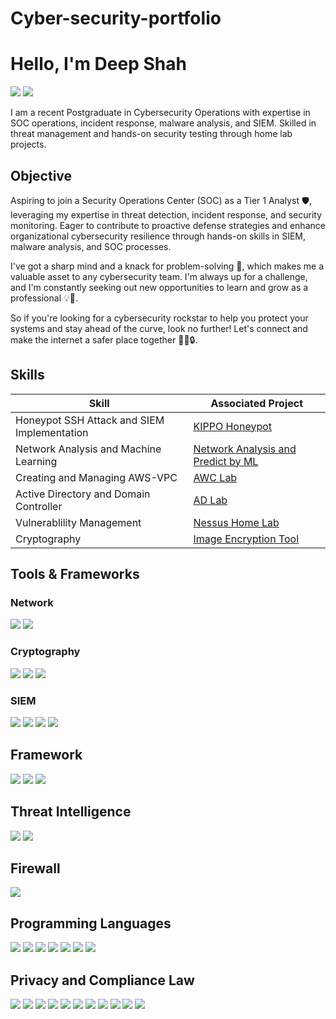 # Cyber-security-portfolio
# Hello, I'm Deep Shah
<a href="https://www.linkedin.com/in/deepshah2011/"><img src="https://img.shields.io/badge/-LinkedIn-0072b1?&style=for-the-badge&logo=linkedin&logoColor=white" /></a>
<a href="https://tryhackme.com/r/p/Dynamic007" target="_blank">
    <img src="https://img.shields.io/badge/-TryHackMe-0000FF?style=for-the-badge&logo=tryhackme&logoColor=white" />
</a>



I am a recent Postgraduate in Cybersecurity Operations with expertise in SOC operations, incident response, malware analysis, and SIEM. Skilled in threat management and hands-on security testing through home lab projects.

## Objective
Aspiring to join a Security Operations Center (SOC) as a Tier 1 Analyst 🛡, leveraging my expertise in threat detection, incident response, and security monitoring. Eager to contribute to proactive defense strategies and enhance organizational cybersecurity resilience through hands-on skills in SIEM, malware analysis, and SOC processes.

I've got a sharp mind and a knack for problem-solving 🔑, which makes me a valuable asset to any cybersecurity team. I'm always up for a challenge, and I'm constantly seeking out new opportunities to learn and grow as a professional 💡📝.

So if you're looking for a cybersecurity rockstar to help you protect your systems and stay ahead of the curve, look no further! Let's connect and make the internet a safer place together 🤝🌐🔒.
## Skills

| Skill                                         | Associated Project         |
|-----------------------------------------------|----------------------------|
| Honeypot SSH Attack and SIEM Implementation   | <a href="https://github.com/FirewallWizard/Monitoring-and-Alerting-on-SSH-Attacks-with-Kippo-Honeypot">KIPPO Honeypot</a>|
| Network Analysis and Machine Learning         | <a href="https://github.com/FirewallWizard/Network-Analysis-Through-Using-Wazuh-and-Predict-By-ML">Network Analysis and Predict by ML</a>|
| Creating and Managing AWS-VPC                 | <a href="https://github.com/FirewallWizard/AWS-VPC-project">AWC Lab</a>|
| Active Directory and Domain Controller        |<a href="https://github.com/FirewallWizard/AD-DC-Home-Lab">AD Lab</a> |
| Vulnerablility Management                     | <a href="https://github.com/FirewallWizard/Vulnerability-Management">Nessus Home Lab</a>|
| Cryptography                                  | <a href="https://github.com/FirewallWizard/RSA-Image-Encryption">Image Encryption Tool</a>|

## Tools & Frameworks 

### Network
<div>
    <img src="https://img.shields.io/badge/-Wireshark-1679A7?&style=for-the-badge&logo=Wireshark&logoColor=white" />
    <img src="https://img.shields.io/badge/-Zeek-777BB4?&style=for-the-badge&logo=Zeek&logoColor=white" />
</div>

### Cryptography
<div>
    <img src="https://img.shields.io/badge/-AES-4A154B?&style=for-the-badge&logo=AES&logoColor=white" />
    <img src="https://img.shields.io/badge/-RSA_256-0078D4?&style=for-the-badge&logo=RSA_256&logoColor=white" />
    <img src="https://img.shields.io/badge/-SHA-E95420?&style=for-the-badge&logo=SHA&logoColor=white" />
</div>

### SIEM
<div>
    <img src="https://img.shields.io/badge/-Splunk-000000?&style=for-the-badge&logo=Splunk&logoColor=white" />
    <img src="https://img.shields.io/badge/-Wazuh-1A3664?style=for-the-badge&logo=wazuh&logoColor=white" />
    <img src="https://img.shields.io/badge/-Elastic-005571?&style=for-the-badge&logo=Elastic&logoColor=white" />
    <img src="https://img.shields.io/badge/-IBM_QRadar-052FAD?style=for-the-badge&logo=IBM&logoColor=white" />
</div>

## Framework  
<div>
    <img src="https://img.shields.io/badge/-MITRE%20ATT%26CK-FFA500?style=for-the-badge&logo=mitre&logoColor=white" />
    <img src="https://img.shields.io/badge/-Cyber%20Kill%20Chain-0078D4?style=for-the-badge&logo=cyber&logoColor=white" />
    <img src="https://img.shields.io/badge/-OWASP%20Top%2010-000000?style=for-the-badge&logo=owasp&logoColor=white" />
</div>

## Threat Intelligence 
<div>
    <img src="https://img.shields.io/badge/-VirusTotal-4285F4?style=for-the-badge&logo=virustotal&logoColor=white" />
     <img src="https://img.shields.io/badge/-Maltego-8A2BE2?style=for-the-badge&logo=Maltego&logoColor=white" />
</div>

## Firewall 
<div>
    <img src="https://img.shields.io/badge/-PfSense%20Firewall-0C3552?style=for-the-badge&logo=firewall&logoColor=white" />

</div>

## Programming Languages 
<div>
    <img src="https://img.shields.io/badge/c-%2300599C.svg?style=for-the-badge&logo=c&logoColor=white" /> 
    <img src="https://img.shields.io/badge/c++-%2300599C.svg?style=for-the-badge&logo=c%2B%2B&logoColor=white" /> 
    <img src="https://img.shields.io/badge/python-3670A0?style=for-the-badge&logo=python&logoColor=ffdd54" /> 
    <img src="https://img.shields.io/badge/Java-%230072C6.svg?style=for-the-badge&logo=java&logoColor=white" /> 
    <img src="https://img.shields.io/badge/mysql-%2300f.svg?style=for-the-badge&logo=mysql&logoColor=white" /> 
  <img src="https://img.shields.io/badge/Shell Scripting-FCC624?style=for-the-badge&logo=Shellscriptinglinux&logoColor=black" /> 
<img src="https://img.shields.io/badge/.NET-%230db7ed.svg?style=for-the-badge&logo=.NET&logoColor=white" /> 
</div>


## Privacy and Compliance Law
<div>
    <img src="https://img.shields.io/badge/-GDPR-0052CC?style=for-the-badge&logo=gdpr&logoColor=white" />
    <img src="https://img.shields.io/badge/-NIST-4B0082?style=for-the-badge&logo=gov&logoColor=white" />
    <img src="https://img.shields.io/badge/-HIPAA-008080?style=for-the-badge&logo=healthcare&logoColor=white" />
    <img src="https://img.shields.io/badge/-PHIPA-483D8B?style=for-the-badge&logo=privacy&logoColor=white" />
    <img src="https://img.shields.io/badge/-PIPEDA-800000?style=for-the-badge&logo=law&logoColor=white" />
    <img src="https://img.shields.io/badge/-FIPPA-2F4F4F?style=for-the-badge&logo=gov&logoColor=white" />
    <img src="https://img.shields.io/badge/-Data%20Privacy-808080?style=for-the-badge&logo=shield&logoColor=white" />
    <img src="https://img.shields.io/badge/-GRC-228B22?style=for-the-badge&logo=balance-scale&logoColor=white" />
    <img src="https://img.shields.io/badge/-Privacy%20Act-2E8B57?style=for-the-badge&logo=gov&logoColor=white" />
    <img src="https://img.shields.io/badge/-PCI%20DSS-FF4500?style=for-the-badge&logo=credit-card&logoColor=white" />
    <img src="https://img.shields.io/badge/-CCPA-DC143C?style=for-the-badge&logo=gov&logoColor=white" />
</div>
     
